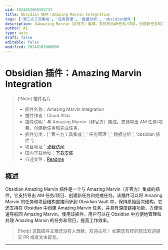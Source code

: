 ```yaml
---
uid: 2024052909155737
title: Obsidian 插件：Amazing Marvin Integration
tags: ['第三方工具集成', '任务管理', '数据分析', 'obsidian插件']
description: 与Amazing Marvin（非官方）集成。支持导出AM任务/项目，创建新任务和完成任务。
author: AI
type: auto
draft: false
editable: false
modified: 20240101000000
---
```


# Obsidian 插件：Amazing Marvin Integration

> [!Note] 插件名片
> - 插件名称：Amazing Marvin Integration
> - 插件作者：Cloud Atlas
> - 插件说明：与 Amazing Marvin（非官方）集成。支持导出 AM 任务/项目，创建新任务和完成任务。
> - 插件分类：[' 第三方工具集成 ', ' 任务管理 ', ' 数据分析 ', 'obsidian 插件 ']
> - 项目地址：[点我访问](https://github.com/cloud-atlas-ai/obsidian-am)
> - 国内下载地址：[下载安装](https://pkmer.cn/products/plugin/pluginMarket/?cloudatlas-o-am)
> - 自述文件：[Readme](https://ghproxy.net/https://raw.githubusercontent.com/cloud-atlas-ai/obsidian-am/master/README.md)

## 概述

Obsidian Amazing Marvin 插件是一个与 Amazing Marvin（非官方）集成的插件。它支持导出 AM 任务/项目、创建新任务和完成任务。该插件可以将 Amazing Marvin 的任务和项目结构直接同步到 Obsidian Vault 中，保持原始层次结构。它还支持在 Obsidian 中创建 Amazing Marvin 任务，并具有深度链接功能，方便快速导航回 Amazing Marvin。使用该插件，用户可以在 Obsidian 中方便地管理和处理 Amazing Marvin 的任务和项目，提高工作效率。

> [!help]
> 这篇插件文章还没有人贡献，欢迎占坑！
> 如果您有好的想法欢迎提交 PR 或者文末留言。

---



